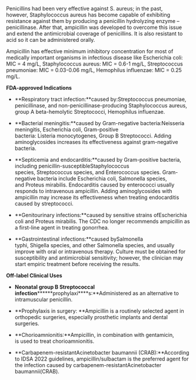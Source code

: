 Penicillins had been very effective against S. aureus; in the past, however, Staphylococcus aureus has become capable of exhibiting resistance against them by producing a penicillin hydrolyzing enzyme – penicillinase. After that, ampicillin was developed to overcome this issue and extend the antimicrobial coverage of penicillins. It is also resistant to acid so it can be administered orally.

Ampicillin has effective minimum inhibitory concentration for most of medically important organisms in infectious disease like Escherichia coli: MIC = 4 mg/L, Staphylococcus aureus: MIC = 0.6-1 mg/L, Streptococcus pneumoniae: MIC = 0.03-0.06 mg/L, Hemophilus influenzae: MIC = 0.25 mg/L.

**FDA-approved Indications**

- **Respiratory tract infection:**caused by:Streptococcus pneumoniae, penicillinase, and non-penicillinase-producing Staphylococcus aureus, group A beta-hemolytic Streptococci, Hemophilus influenzae.

- **Bacterial meningitis:**caused by Gram-negative bacteria:Neisseria meningitis, Escherichia coli, Gram-positive bacteria: Listeria monocytogenes, Group B Streptococci. Adding aminoglycosides increases its effectiveness against gram-negative bacteria.

- **Septicemia and endocarditis:**caused by Gram-positive bacteria, including penicillin-susceptibleStaphylococcus species, Streptococcus species, and Enterococcus species. Gram-negative bacteria include Escherichia coli, Salmonella species, and Proteus mirabilis. Endocarditis caused by enterococci usually responds to intravenous ampicillin. Adding aminoglycosides with ampicillin may increase its effectiveness when treating endocarditis caused by streptococci.

- **Genitourinary infections:**caused by sensitive strains ofEscherichia coli and Proteus mirabilis. The CDC no longer recommends ampicillin as a first-line agent in treating gonorrhea.

- **Gastrointestinal infections:**caused bySalmonella typhi, Shigella species, and other Salmonella species, and usually improve with oral or intravenous therapy. Culture must be obtained for susceptibility and antimicrobial sensitivity; however, the clinician may start empiric treatment before receiving the results.

**Off-label Clinical Uses**

- **Neonatal group B Streptococcal infection********prophylaxi****s:**Administered as an alternative to intramuscular penicillin.

- **Prophylaxis in surgery: **Ampicillin is a routinely selected agent in orthopedic surgeries, especially prosthetic implants and dental surgeries.

- **Chorioamnionitis:**Ampicillin, in combination with gentamicin, is used to treat chorioamnionitis.

- **Carbapenem-resistantAcinetobacter baumannii (CRAB):**According to IDSA 2022 guidelines, ampicillin/sulbactam is the preferred agent for the infection caused by carbapenem-resistantAcinetobacter baumannii(CRAB).
